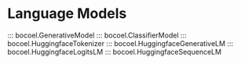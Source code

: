 # <code class="doc-symbol doc-symbol-nav doc-symbol-module"></code> Language Models

::: bocoel.GenerativeModel
::: bocoel.ClassifierModel
::: bocoel.HuggingfaceTokenizer
::: bocoel.HuggingfaceGenerativeLM
::: bocoel.HuggingfaceLogitsLM
::: bocoel.HuggingfaceSequenceLM
